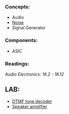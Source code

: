 ### Concepts:
- Audio
- [Noise](https://en.wikipedia.org/wiki/Noise_(electronics))
- Signal Generator
                     
### Components:
- ASIC             

### Readings:
_Audio Electronics: 16.2 - 16.12_          

## LAB:
- [DTMF tone decoder](LAB-DTMF-Decoder)   
- [Speaker amplifier](LAB-386-OpAmp)          